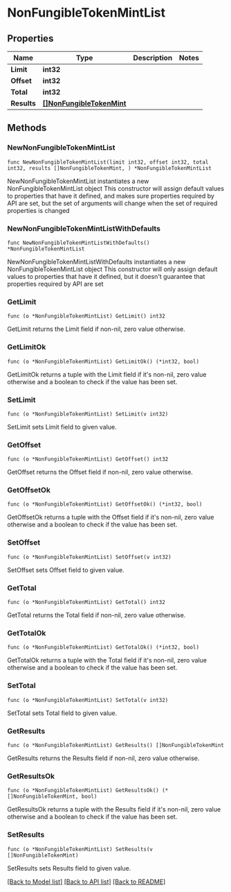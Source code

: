 # NonFungibleTokenMintList

## Properties

Name | Type | Description | Notes
------------ | ------------- | ------------- | -------------
**Limit** | **int32** |  | 
**Offset** | **int32** |  | 
**Total** | **int32** |  | 
**Results** | [**[]NonFungibleTokenMint**](NonFungibleTokenMint.md) |  | 

## Methods

### NewNonFungibleTokenMintList

`func NewNonFungibleTokenMintList(limit int32, offset int32, total int32, results []NonFungibleTokenMint, ) *NonFungibleTokenMintList`

NewNonFungibleTokenMintList instantiates a new NonFungibleTokenMintList object
This constructor will assign default values to properties that have it defined,
and makes sure properties required by API are set, but the set of arguments
will change when the set of required properties is changed

### NewNonFungibleTokenMintListWithDefaults

`func NewNonFungibleTokenMintListWithDefaults() *NonFungibleTokenMintList`

NewNonFungibleTokenMintListWithDefaults instantiates a new NonFungibleTokenMintList object
This constructor will only assign default values to properties that have it defined,
but it doesn't guarantee that properties required by API are set

### GetLimit

`func (o *NonFungibleTokenMintList) GetLimit() int32`

GetLimit returns the Limit field if non-nil, zero value otherwise.

### GetLimitOk

`func (o *NonFungibleTokenMintList) GetLimitOk() (*int32, bool)`

GetLimitOk returns a tuple with the Limit field if it's non-nil, zero value otherwise
and a boolean to check if the value has been set.

### SetLimit

`func (o *NonFungibleTokenMintList) SetLimit(v int32)`

SetLimit sets Limit field to given value.


### GetOffset

`func (o *NonFungibleTokenMintList) GetOffset() int32`

GetOffset returns the Offset field if non-nil, zero value otherwise.

### GetOffsetOk

`func (o *NonFungibleTokenMintList) GetOffsetOk() (*int32, bool)`

GetOffsetOk returns a tuple with the Offset field if it's non-nil, zero value otherwise
and a boolean to check if the value has been set.

### SetOffset

`func (o *NonFungibleTokenMintList) SetOffset(v int32)`

SetOffset sets Offset field to given value.


### GetTotal

`func (o *NonFungibleTokenMintList) GetTotal() int32`

GetTotal returns the Total field if non-nil, zero value otherwise.

### GetTotalOk

`func (o *NonFungibleTokenMintList) GetTotalOk() (*int32, bool)`

GetTotalOk returns a tuple with the Total field if it's non-nil, zero value otherwise
and a boolean to check if the value has been set.

### SetTotal

`func (o *NonFungibleTokenMintList) SetTotal(v int32)`

SetTotal sets Total field to given value.


### GetResults

`func (o *NonFungibleTokenMintList) GetResults() []NonFungibleTokenMint`

GetResults returns the Results field if non-nil, zero value otherwise.

### GetResultsOk

`func (o *NonFungibleTokenMintList) GetResultsOk() (*[]NonFungibleTokenMint, bool)`

GetResultsOk returns a tuple with the Results field if it's non-nil, zero value otherwise
and a boolean to check if the value has been set.

### SetResults

`func (o *NonFungibleTokenMintList) SetResults(v []NonFungibleTokenMint)`

SetResults sets Results field to given value.



[[Back to Model list]](../README.md#documentation-for-models) [[Back to API list]](../README.md#documentation-for-api-endpoints) [[Back to README]](../README.md)



